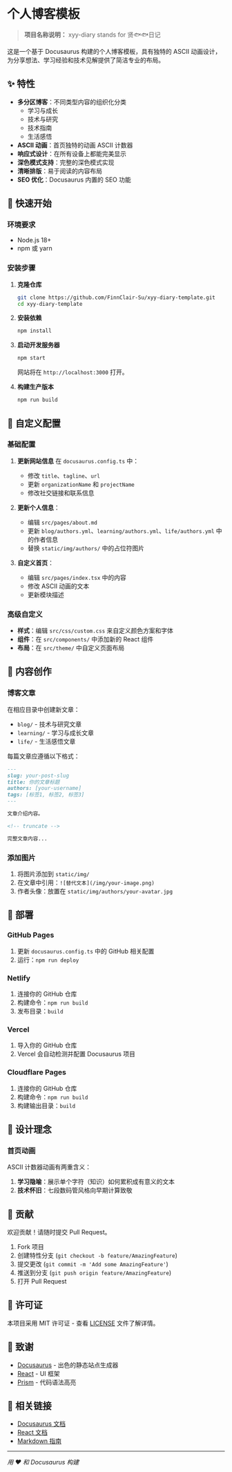 # 个人博客模板

> **项目名称说明：** xyy-diary stands for 贤🐟🐟日记

这是一个基于 Docusaurus 构建的个人博客模板，具有独特的 ASCII 动画设计，为分享想法、学习经验和技术见解提供了简洁专业的布局。

## ✨ 特性

- **多分区博客**：不同类型内容的组织化分类
  - 学习与成长
  - 技术与研究  
  - 技术指南
  - 生活感悟
- **ASCII 动画**：首页独特的动画 ASCII 计数器
- **响应式设计**：在所有设备上都能完美显示
- **深色模式支持**：完整的深色模式实现
- **清晰排版**：易于阅读的内容布局
- **SEO 优化**：Docusaurus 内置的 SEO 功能

## 🚀 快速开始

### 环境要求
- Node.js 18+
- npm 或 yarn

### 安装步骤

1. **克隆仓库**
   ```bash
   git clone https://github.com/FinnClair-Su/xyy-diary-template.git
   cd xyy-diary-template
   ```

2. **安装依赖**
   ```bash
   npm install
   ```

3. **启动开发服务器**
   ```bash
   npm start
   ```

   网站将在 `http://localhost:3000` 打开。

4. **构建生产版本**
   ```bash
   npm run build
   ```

## 🎨 自定义配置

### 基础配置

1. **更新网站信息** 在 `docusaurus.config.ts` 中：
   - 修改 `title`、`tagline`、`url`
   - 更新 `organizationName` 和 `projectName`
   - 修改社交链接和联系信息

2. **更新个人信息**：
   - 编辑 `src/pages/about.md`
   - 更新 `blog/authors.yml`、`learning/authors.yml`、`life/authors.yml` 中的作者信息
   - 替换 `static/img/authors/` 中的占位符图片

3. **自定义首页**：
   - 编辑 `src/pages/index.tsx` 中的内容
   - 修改 ASCII 动画的文本
   - 更新模块描述

### 高级自定义

- **样式**：编辑 `src/css/custom.css` 来自定义颜色方案和字体
- **组件**：在 `src/components/` 中添加新的 React 组件
- **布局**：在 `src/theme/` 中自定义页面布局

## 📝 内容创作

### 博客文章

在相应目录中创建新文章：
- `blog/` - 技术与研究文章
- `learning/` - 学习与成长文章  
- `life/` - 生活感悟文章

每篇文章应遵循以下格式：
```markdown
---
slug: your-post-slug
title: 你的文章标题
authors: [your-username]
tags: [标签1, 标签2, 标签3]
---

文章介绍内容。

<!-- truncate -->

完整文章内容...
```

### 添加图片

1. 将图片添加到 `static/img/`
2. 在文章中引用：`![替代文本](/img/your-image.png)`
3. 作者头像：放置在 `static/img/authors/your-avatar.jpg`

## 🚢 部署

### GitHub Pages
1. 更新 `docusaurus.config.ts` 中的 GitHub 相关配置
2. 运行：`npm run deploy`

### Netlify
1. 连接你的 GitHub 仓库
2. 构建命令：`npm run build`
3. 发布目录：`build`

### Vercel
1. 导入你的 GitHub 仓库
2. Vercel 会自动检测并配置 Docusaurus 项目

### Cloudflare Pages
1. 连接你的 GitHub 仓库
2. 构建命令：`npm run build`
3. 构建输出目录：`build`

## 🎯 设计理念

### 首页动画
ASCII 计数器动画有两重含义：
1. **学习隐喻**：展示单个字符（知识）如何累积成有意义的文本
2. **技术怀旧**：七段数码管风格向早期计算致敬

## 🤝 贡献

欢迎贡献！请随时提交 Pull Request。

1. Fork 项目
2. 创建特性分支 (`git checkout -b feature/AmazingFeature`)
3. 提交更改 (`git commit -m 'Add some AmazingFeature'`)
4. 推送到分支 (`git push origin feature/AmazingFeature`)
5. 打开 Pull Request

## 📄 许可证

本项目采用 MIT 许可证 - 查看 [LICENSE](LICENSE) 文件了解详情。

## 🙏 致谢

- [Docusaurus](https://docusaurus.io/) - 出色的静态站点生成器
- [React](https://reactjs.org/) - UI 框架
- [Prism](https://prismjs.com/) - 代码语法高亮

## 🔗 相关链接

- [Docusaurus 文档](https://docusaurus.io/docs)
- [React 文档](https://reactjs.org/docs)
- [Markdown 指南](https://www.markdownguide.org/)

---

*用 ❤️ 和 Docusaurus 构建*